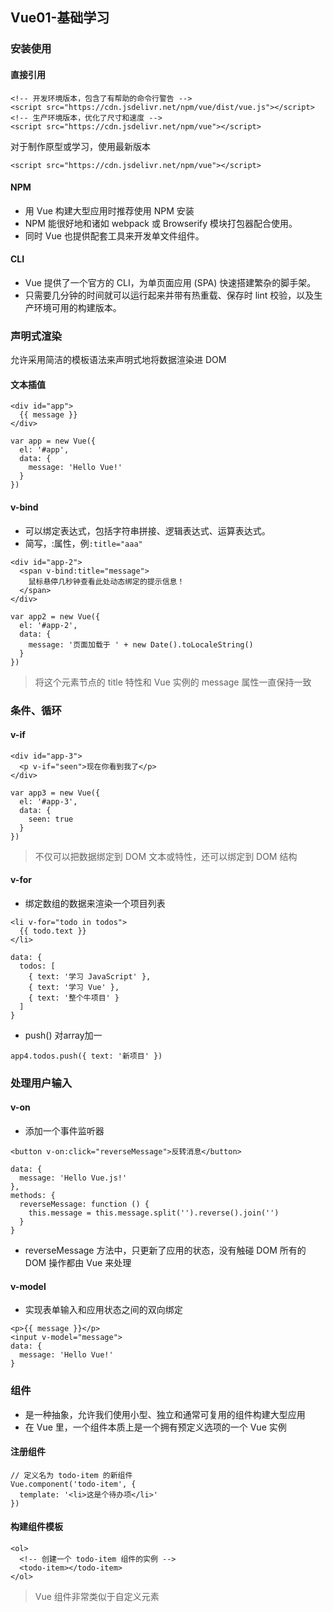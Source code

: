 ## Vue01-基础学习
### 安装使用
#### 直接引用
```
<!-- 开发环境版本，包含了有帮助的命令行警告 -->
<script src="https://cdn.jsdelivr.net/npm/vue/dist/vue.js"></script>
<!-- 生产环境版本，优化了尺寸和速度 -->
<script src="https://cdn.jsdelivr.net/npm/vue"></script>
```
对于制作原型或学习，使用最新版本
```
<script src="https://cdn.jsdelivr.net/npm/vue"></script>
```
#### NPM
* 用 Vue 构建大型应用时推荐使用 NPM 安装
* NPM 能很好地和诸如 webpack 或 Browserify 模块打包器配合使用。
* 同时 Vue 也提供配套工具来开发单文件组件。
#### CLI
* Vue 提供了一个官方的 CLI，为单页面应用 (SPA) 快速搭建繁杂的脚手架。
* 只需要几分钟的时间就可以运行起来并带有热重载、保存时 lint 校验，以及生产环境可用的构建版本。

### 声明式渲染
允许采用简洁的模板语法来声明式地将数据渲染进 DOM 

#### 文本插值
```
<div id="app">
  {{ message }}
</div>

var app = new Vue({
  el: '#app',
  data: {
    message: 'Hello Vue!'
  }
})
```
#### v-bind
* 可以绑定表达式，包括字符串拼接、逻辑表达式、运算表达式。
* 简写，:属性，例`:title="aaa"`
```
<div id="app-2">
  <span v-bind:title="message">
    鼠标悬停几秒钟查看此处动态绑定的提示信息！
  </span>
</div>
```
```
var app2 = new Vue({
  el: '#app-2',
  data: {
    message: '页面加载于 ' + new Date().toLocaleString()
  }
})
```
> 将这个元素节点的 title 特性和 Vue 实例的 message 属性一直保持一致

### 条件、循环
#### v-if
```
<div id="app-3">
  <p v-if="seen">现在你看到我了</p>
</div>

var app3 = new Vue({
  el: '#app-3',
  data: {
    seen: true
  }
})
```
> 不仅可以把数据绑定到 DOM 文本或特性，还可以绑定到 DOM 结构
#### v-for
* 绑定数组的数据来渲染一个项目列表
```
<li v-for="todo in todos">
  {{ todo.text }}
</li>

data: {
  todos: [
    { text: '学习 JavaScript' },
    { text: '学习 Vue' },
    { text: '整个牛项目' }
  ]
}
```
* push()
对array加一
```
app4.todos.push({ text: '新项目' })
```

### 处理用户输入
#### v-on
* 添加一个事件监听器
```
<button v-on:click="reverseMessage">反转消息</button>
```
```
data: {
  message: 'Hello Vue.js!'
},
methods: {
  reverseMessage: function () {
    this.message = this.message.split('').reverse().join('')
  }
}
```

* reverseMessage 方法中，只更新了应用的状态，没有触碰 DOM
所有的 DOM 操作都由 Vue 来处理
#### v-model
* 实现表单输入和应用状态之间的双向绑定
```
<p>{{ message }}</p>
<input v-model="message">
data: {
  message: 'Hello Vue!'
}
```

### 组件
* 是一种抽象，允许我们使用小型、独立和通常可复用的组件构建大型应用
* 在 Vue 里，一个组件本质上是一个拥有预定义选项的一个 Vue 实例
#### 注册组件
```
// 定义名为 todo-item 的新组件
Vue.component('todo-item', {
  template: '<li>这是个待办项</li>'
})
```
#### 构建组件模板
```
<ol>
  <!-- 创建一个 todo-item 组件的实例 -->
  <todo-item></todo-item>
</ol>
```
> Vue 组件非常类似于自定义元素
